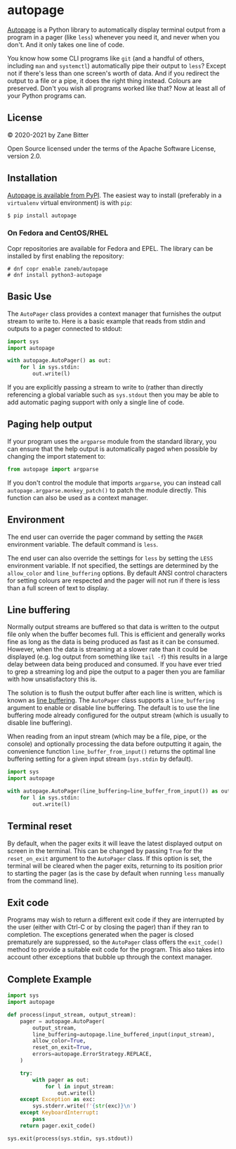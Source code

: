 # autopage

[Autopage](https://github.com/zaneb/autopage) is a Python library to
automatically display terminal output from a program in a pager (like `less`)
whenever you need it, and never when you don't. And it only takes one line of
code.

You know how some CLI programs like `git` (and a handful of others, including
`man` and `systemctl`) automatically pipe their output to `less`? Except not if
there's less than one screen's worth of data. And if you redirect the output to
a file or a pipe, it does the right thing instead. Colours are preserved. Don't
you wish all programs worked like that? Now at least all of your Python
programs can.

## License

© 2020-2021 by Zane Bitter

Open Source licensed under the terms of the Apache Software License, version
2.0.

## Installation

[Autopage is available from PyPI](https://pypi.org/project/autopage/). The
easiest way to install (preferably in a `virtualenv` virtual environment) is
with `pip`:

    $ pip install autopage

### On Fedora and CentOS/RHEL

Copr repositories are available for Fedora and EPEL. The library can be
installed by first enabling the repository:

    # dnf copr enable zaneb/autopage
    # dnf install python3-autopage

## Basic Use

The `AutoPager` class provides a context manager that furnishes the output
stream to write to. Here is a basic example that reads from stdin and outputs
to a pager connected to stdout:

```python
import sys
import autopage

with autopage.AutoPager() as out:
    for l in sys.stdin:
        out.write(l)
```

If you are explicitly passing a stream to write to (rather than directly
referencing a global variable such as `sys.stdout` then you may be able to add
automatic paging support with only a single line of code.

## Paging help output

If your program uses the `argparse` module from the standard library, you can
ensure that the help output is automatically paged when possible by changing
the import statement to:

```python
from autopage import argparse
```

If you don't control the module that imports `argparse`, you can instead call
`autopage.argparse.monkey_patch()` to patch the module directly. This function
can also be used as a context manager.

## Environment

The end user can override the pager command by setting the `PAGER` environment
variable. The default command is `less`.

The end user can also override the settings for `less` by setting the `LESS`
environment variable. If not specified, the settings are determined by the
`allow_color` and `line_buffering` options. By default ANSI control characters
for setting colours are respected and the pager will not run if there is less
than a full screen of text to display.

## Line buffering

Normally output streams are buffered so that data is written to the output file
only when the buffer becomes full. This is efficient and generally works fine
as long as the data is being produced as fast as it can be consumed. However,
when the data is streaming at a slower rate than it could be displayed (e.g.
log output from something like `tail -f`) this results in a large delay between
data being produced and consumed. If you have ever tried to grep a streaming
log and pipe the output to a pager then you are familiar with how
unsatisfactory this is.

The solution is to flush the output buffer after each line is written, which is
known as [line
buffering](https://www.pixelbeat.org/programming/stdio_buffering/). The
`AutoPager` class supports a `line_buffering` argument to enable or disable
line buffering. The default is to use the line buffering mode already
configured for the output stream (which is usually to disable line buffering).

When reading from an input stream (which may be a file, pipe, or the console)
and optionally processing the data before outputting it again, the convenience
function `line_buffer_from_input()` returns the optimal line buffering setting
for a given input stream (`sys.stdin` by default).

```python
import sys
import autopage

with autopage.AutoPager(line_buffering=line_buffer_from_input()) as out:
    for l in sys.stdin:
        out.write(l)
```

## Terminal reset

By default, when the pager exits it will leave the latest displayed output on
screen in the terminal. This can be changed by passing `True` for the
`reset_on_exit` argument to the `AutoPager` class. If this option is set, the
terminal will be cleared when the pager exits, returning to its position prior
to starting the pager (as is the case by default when running `less` manually
from the command line).

## Exit code

Programs may wish to return a different exit code if they are interrupted by
the user (either with Ctrl-C or by closing the pager) than if they ran to
completion. The exceptions generated when the pager is closed prematurely are
suppressed, so the `AutoPager` class offers the `exit_code()` method to provide
a suitable exit code for the program. This also takes into account other
exceptions that bubble up through the context manager.

## Complete Example

```python
import sys
import autopage

def process(input_stream, output_stream):
    pager = autopage.AutoPager(
        output_stream,
        line_buffering=autopage.line_buffered_input(input_stream),
        allow_color=True,
        reset_on_exit=True,
        errors=autopage.ErrorStrategy.REPLACE,
    )

    try:
        with pager as out:
            for l in input_stream:
                out.write(l)
    except Exception as exc:
        sys.stderr.write(f'{str(exc)}\n')
    except KeyboardInterrupt:
        pass
    return pager.exit_code()

sys.exit(process(sys.stdin, sys.stdout))
```

